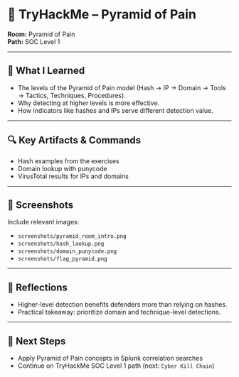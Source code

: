 # 📐 TryHackMe – Pyramid of Pain

**Room:** Pyramid of Pain  
**Path:** SOC Level 1  

---

## 🎯 What I Learned
- The levels of the Pyramid of Pain model (Hash → IP → Domain → Tools → Tactics, Techniques, Procedures).
- Why detecting at higher levels is more effective.
- How indicators like hashes and IPs serve different detection value.

---

## 🔍 Key Artifacts & Commands
- Hash examples from the exercises
- Domain lookup with punycode
- VirusTotal results for IPs and domains

---

## 📸 Screenshots
Include relevant images:
- `screenshots/pyramid_room_intro.png`
- `screenshots/hash_lookup.png`
- `screenshots/domain_punycode.png`
- `screenshots/flag_pyramid.png`

---

## 🧠 Reflections
- Higher-level detection benefits defenders more than relying on hashes.
- Practical takeaway: prioritize domain and technique-level detections.

---

## 📌 Next Steps
- Apply Pyramid of Pain concepts in Splunk correlation searches
- Continue on TryHackMe SOC Level 1 path (next: `Cyber Kill Chain`)
